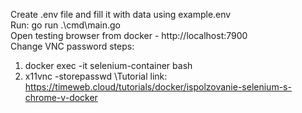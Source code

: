Create .env file and fill it with data using example.env\
Run: go run .\cmd\main.go\
Open testing browser from docker - http://localhost:7900  \
Change VNC password steps:
  1) docker exec -it selenium-container bash
  2) x11vnc -storepasswd
\Tutorial link: https://timeweb.cloud/tutorials/docker/ispolzovanie-selenium-s-chrome-v-docker 

